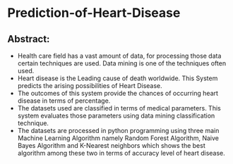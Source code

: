 # Prediction-of-Heart-Disease
## Abstract:
- Health care field has a vast amount of data, for processing those data certain techniques are used. Data mining is one of the techniques often used. 
- Heart disease is the Leading cause of death worldwide. This System predicts the arising possibilities of Heart Disease. 
- The outcomes of this system provide the chances of occurring heart disease in terms of percentage. 
- The datasets used are classified in terms of medical parameters. This system evaluates those parameters using data mining classification technique. 
- The datasets are processed in python programming using three main Machine Learning Algorithm namely Random Forest Algorithm, Naive Bayes Algorithm and K-Nearest neighbors which   shows the best algorithm among these two in terms of accuracy level of heart disease.
